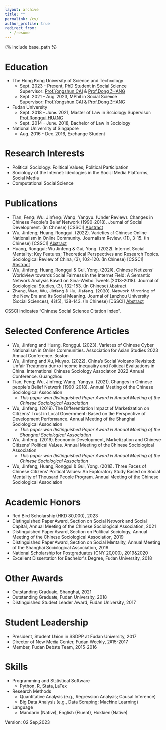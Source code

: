 ```yaml
---
layout: archive
title: ""
permalink: /cv/
author_profile: true
redirect_from: 
  - /resume
---
```


{% include base_path %}

Education
======

* The Hong Kong University of Science and Technology
  * Sept. 2023 - Present, PhD Student in Social Science<br>
  Supervisor: [Prof.Yongshun CAI](https://sosc.hkust.edu.hk/people/yongshun-cai) & [Prof.Dong ZHANG](https://sites.google.com/site/poliscidongzhang)
  * Sept. 2021 - Aug. 2023, MPhil in Social Science<br>
  Supervisor: [Prof.Yongshun CAI](https://sosc.hkust.edu.hk/people/yongshun-cai) & [Prof.Dong ZHANG](https://sites.google.com/site/poliscidongzhang)
* Fudan University 
  * Sept. 2018 - June. 2021, Master of Law in Sociology
  Supervisor: [Prof.Ronggui HUANG](https://scholar.google.com/citations?user=PVg__mIAAAAJ&hl=zh-CN&oi=ao)
  * Sept. 2014 - June. 2018, Bachelor of Law in Sociology 
* National University of Singapore  
  * Aug. 2016 - Dec. 2016, Exchange Student
  
Research Interests
======
* Political Sociology: Political Values; Political Participation
* Sociology of the Internet: Ideologies in the Social Media Platforms, Social Media 
* Computational Social Science
  
Publications
======
* Tian, Feng; Wu, Jinfeng; Wang, Yangyu. (Under Review). Changes in Chinese People's Belief Network (1990-2018). Journal of Social Development. (In Chinese) [CSSCI] [Abstract](https://chn.oversea.cnki.net/KCMS/detail/detail.aspx?dbcode=CJFD&dbname=CJFDLAST2023&filename=HFYJ202302003&uniplatform=OVERSEA&v=U2eZyMnRyYeWKOGpr2NzHw4araapRChCAurxmklTrrTlUi4pAJKyVq3aCfHIW2m_)   
* Wu, Jinfeng; Huang, Ronggui. (2022). Varieties of Chinese Online Nationalism in Online Community. Journalism Review, (11), 3-15. (In Chinese) [CSSCI] [Abstract](https://kns.cnki.net/kcms/detail/detail.aspx?filename=XWJZ202211001&dbcode=CJFQ&dbname=DKFXTEMP&v=9xYQTGrRPtNvBcErTPpbQLx1nhMCAYMKAdH6eqip-q7UrultprwKaWY6brpx3A9N)
* Huang, Ronggui; Wu Jinfeng & Gui, Yong. (2022). Internet Social Mentality: Key Features; Theoretical Perspectives and Research Topics. Sociological Review of China, (3), 102-120. (In Chinese) [CSSCI] [Abstract](http://src.ruc.edu.cn/CN/abstract/abstract426.shtml#)
* Wu, Jinfeng; Huang, Ronggui & Gui, Yong. (2020). Chinese Netizens’ Worldview towards Social Fairness in the Internet Field: A Semantic Network Analysis Based on Sina-Weibo Tweets (2013-2018). Journal of Sociological Studies, (3), 132-153. (In Chinese) [Abstract](https://www.jikan.com.cn/aD/a?id=2079113&pN=%25E6%25A3%2580%25E7%25B4%25A2%25E7%25BB%2593%25E6%259E%259C%25E9%25A1%25B5)
* Zheng, Wen; Wu, Jinfeng & Hu, Jiafeng. (2020). Network Mirroring of the New Era and Its Social Meaning. Journal of Lanzhou University (Social Sciences), 48(5), 138-143. (In Chinese) [CSSCI] [Abstract](https://kns.cnki.net/kcms/detail/detail.aspx?filename=LDSK202005017&dbcode=CJFQ&dbname=CJFDTEMP&v=F66xOxab574x29y%mmd2BNJ0KKk85QkVeKzwM2HJWS1JCDkNLEEtdRqugmh7RXJPfjYx1)

CSSCI indicates “Chinese Social Science Citation Index”.

Selected Conference Articles
======
* Wu, Jinfeng and Huang, Ronggui. (2023). Varieties of Chinese Cyber Nationalism in Online Communities. Association for Asian Studies 2023 Annual Conference. Boston
* Wu, Jinfeng and Xu, Muyao. (2022). China’s Social Volcano Revisited: Unfair Treatment due to Income Inequality and Political Evaluations in China. International Chinese Sociology Association 2022 Annual Conference. Guangzhou
* Tian, Feng; Wu, Jinfeng; Wang, Yangyu. (2021). Changes in Chinese people's Belief Network (1990-2018). Annual Meeting of the Chinese Sociological Association
  * *This paper won Distinguished Paper Award in Annual Meeting of the Chinese Sociological Association*
* Wu, Jinfeng. (2019). The Differentiation Impact of Marketization on Citizens' Trust in Local Government: Based on the Perspective of Development Performance. Annual Meeting of the Shanghai Sociological Association
  * *This paper won Distinguished Paper Award in Annual Meeting of the Shanghai Sociological Association*
* Wu, Jinfeng. (2019). Economic Development, Marketization and Chinese Citizens’ Political Values. Annual Meeting of the Chinese Sociological Association
  * *This paper won Distinguished Paper Award in Annual Meeting of the Chinese Sociological Association*
* Wu, Jinfeng; Huang, Ronggui & Gui, Yong. (2018). Three Faces of Chinese Citizens’ Political Values: An Exploratory Study Based on Social Mentality of Thousand People Program. Annual Meeting of the Chinese Sociological Association  

Academic Honors
======
* Red Bird Scholarship (HKD 80,000), 2023
* Distinguished Paper Award, Section on Social Network and Social Capital, Annual Meeting of the Chinese Sociological Association, 2021
* Distinguished Paper Award, Section on Political Sociology, Annual Meeting of the Chinese Sociological Association, 2019
* Distinguished Paper Award, Section on Social Mentality, Annual Meeting of the Shanghai Sociological Association, 2019
* National Scholarship for Postgraduates (CNY 20,000), 2019&2020 
* Excellent Dissertation for Bachelor's Degree, Fudan University, 2018

Other Awards
======
* Outstanding Graduate, Shanghai, 2021
* Outstanding Graduate, Fudan University, 2018
* Distinguished Student Leader Award, Fudan University, 2017

Student Leadership 
======
* President, Student Union in SSDPP at Fudan University, 2017
* Director of New Media Center, Fudan Weekly, 2015-2017
* Member, Fudan Debate Team, 2015-2016

Skills
======
* Programming and Statistical Software
  * Python, R, Stata, LaTex
* Research Methods
  * Quantitative Analysis (e.g., Regression Analysis; Causal Inference)
  * Big Data Analysis (e.g., Data Scraping; Machine Learning)
* Language
  * Mandarin (Native), English (Fluent), Hokkien (Native)
  
Version: 02 Sep,2023

